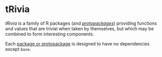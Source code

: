 # tRivia
_tRivia_ is a family of R packages (and
[*protopackages*](https://github.com/dmparrishphd/tRivia/blob/master/Files/3/0/protopackages.md))
providing functions and values that are trivial when taken by themselves, but which may be combined to form interesting components.

Each
[package or protopackage](https://github.com/dmparrishphd/tRivia/blob/master/Files/7/0/index.md)
is designed to have no dependencies except `base`.
